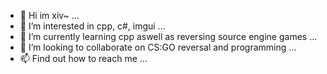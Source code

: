 - 👋 Hi im xiv~ ...
- 👀 I’m interested in cpp, c#, imgui ...
- 🌱 I’m currently learning cpp aswell as reversing source engine games ...
- 💞️ I’m looking to collaborate on CS:GO reversal and programming ...
- 📫 Find out how to reach me ...

<!---
Boom1337/Boom1337 is a ✨ special ✨ repository because its `README.md` (this file) appears on your GitHub profile.
You can click the Preview link to take a look at your changes.
--->
